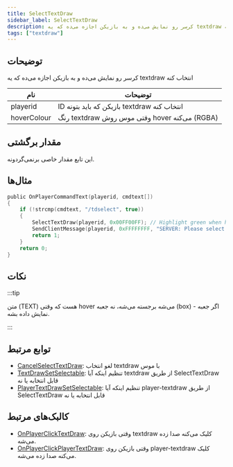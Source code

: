 ```yaml
---
title: SelectTextDraw
sidebar_label: SelectTextDraw
description: کرسر رو نمایش می‌ده و به بازیکن اجازه می‌ده که یه textdraw انتخاب کنه.
tags: ["textdraw"]
---
```


## توضیحات

کرسر رو نمایش می‌ده و به بازیکن اجازه می‌ده که یه textdraw انتخاب کنه

| نام        | توضیحات                                                    |
| ----------- | -------------------------------------------------------------- |
| playerid    | ID بازیکن که باید بتونه textdraw انتخاب کنه  |
| hoverColour | رنگ textdraw وقتی موس روش hover می‌کنه (RGBA) |

## مقدار برگشتی

این تابع مقدار خاصی برنمی‌گردونه.

## مثال‌ها

```c
public OnPlayerCommandText(playerid, cmdtext[])
{
    if (!strcmp(cmdtext, "/tdselect", true))
    {
        SelectTextDraw(playerid, 0x00FF00FF); // Highlight green when hovering over
        SendClientMessage(playerid, 0xFFFFFFFF, "SERVER: Please select a textdraw!");
        return 1;
    }
    return 0;
}
```

## نکات

:::tip

متن (TEXT) هست که وقتی hover می‌شه برجسته می‌شه، نه جعبه (box) - اگر جعبه نمایش داده بشه.

:::

## توابع مرتبط

- [CancelSelectTextDraw](CancelSelectTextDraw): لغو انتخاب textdraw با موس
- [TextDrawSetSelectable](TextDrawSetSelectable): تنظیم اینکه آیا textdraw از طریق SelectTextDraw قابل انتخابه یا نه
- [PlayerTextDrawSetSelectable](PlayerTextDrawSetSelectable): تنظیم اینکه آیا player-textdraw از طریق SelectTextDraw قابل انتخابه یا نه

## کالبک‌های مرتبط

- [OnPlayerClickTextDraw](../callbacks/OnPlayerClickTextDraw): وقتی بازیکن روی textdraw کلیک می‌کنه صدا زده می‌شه.
- [OnPlayerClickPlayerTextDraw](../callbacks/OnPlayerClickPlayerTextDraw): وقتی بازیکن روی player-textdraw کلیک می‌کنه صدا زده می‌شه.